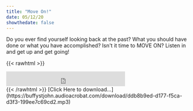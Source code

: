 ```yaml
---
title: "Move On!"
date: 05/12/20
showthedate: false
---
```


Do you ever find yourself looking back at the past? What you should have done or what you have accomplished? Isn't it time to MOVE ON? Listen in and get up and get going!
<!--more-->
{{< rawhtml >}}
<iframe width='320px' height='40px' src='https://www.audioacrobat.com/tplay/B4b1a134e3e605dfc9074643d78a6a635Nh0vFTYGJjkqCxxeRWpcYVBUVVVJSBYEPUgSeDZ+UFA' frameBorder='0'></iframe><br>
{{< /rawhtml >}}
[Click Here to download&hellip;](https://buffystjohn.audioacrobat.com/download/ddb8b9ed-d177-f5ca-d3f3-199ee7c69cd2.mp3)